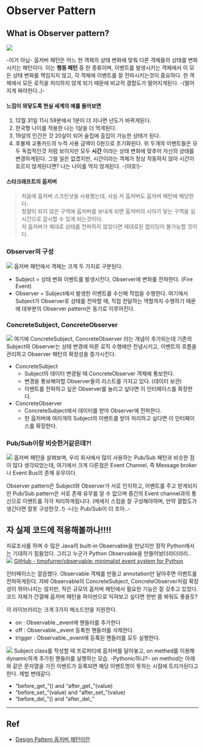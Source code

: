 # Observer Pattern
## What is Observer pattern?
![](Observer%20Pattern/C02A0E9C-B404-4BFE-B80E-4F5A8A8C0F97%202.png)

-이거 아님-
옵저버 패턴은 어느 한 객체의 상태 변화에 맞춰 다른 객체들의 상태를 변화시키는 패턴이다.
이는 **행동 패턴** 중 한 종류이며,  이벤트를 발생시키는 객체에서 이 모든 상태 변화를 책임지지 않고, 각 객체에 이벤트를 잘 전파시키는것이 중요하다. 
한 객체에서 모든 로직을 처리하지 않게 되기 때문에 비교적 결합도가 떨어지게된다. -(떨어지게 짜야한다..)-

#### 느낌이 와닿도록 현실 세계의 예를 들어보면
1. 12월 31일 11시 59분에서 1분이 더 지나면 년도가 바뀌게된다.
2. 한국형 나이를 적용한 나는 1살을 더 먹게된다.
3. 19살의 인간은 갓 20살이 되어 술집에 출입이 가능한 상태가 된다.
4. 후불제 교통카드의 누적 사용 금액이 0원으로 초기화된다.
위 두개의 이벤트들은 모두 독립적인것 처럼 보이지만 모두 **시간** 이라는 상태 변화에 맞추어 자신의 상태를 변경하게된다.
그럴 일은 없겠지만, 시간이라는 객체가 정상 작동하지 않아 시간이 흐르지 않게된다면?
나는 나이를 먹지 않게된다. -(야호!)-

#### 스타크래프트의 옵저버
> 처음에 옵저버 스크린샷을 사용했는데, 사실 저 옵저버도 옵저버 패턴에 해당한다.  
> 정찰이 되지 않은 구역에 옵저버를 보내게 되면 옵저버의 시야가 닿는 구역을 실시간으로 감시할 수 있게 되는것이다.  
> 저 옵저버가 제대로 상태를 전파하지 않았다면 제대로된 맵리딩이 불가능할 것이다.  

### Observer의 구성
![](Observer%20Pattern/74648353-2327-43BB-9A97-505FCB2CBE7F%202.png)
옵저버 패턴에서 객체는 크게 두 가지로 구분된다.
* Subject = 상태 변화 이벤트를 발생시킨다, Observer에 변화를 전파한다. (Fire Event)
* Observer = Subject에서 발생한 이벤트를 수신해 작업을 수행한다.
여기에서 Subject가 Observer로 상태를 전파할 때, 직접 전달하는 역할까지 수행하기 때문에 대부분의 Observer pattern은 동기로 이루어진다.

### ConcreteSubject, ConcreteObserver
![](Observer%20Pattern/E0032464-5EDA-4915-AB5C-ACB5F61B6DDE%202.png)
여기에 ConcreteSubject, ConcreteObserver 라는 개념이 추가되는데
기존의 Subject와 Observer는 상태 변경에 따른 로직 수행에만 전념시키고, 
이벤트의 흐름을 관리하고 Observer 패턴의 확장성을 증가시킨다.
* ConcreteSubject
	* Subject의 데이터 변경될 때 ConcreteObserver 객체에 통보한다.
	* 변경을 통보해야할 Observer들의 리스트를 가지고 있다. (데이터 보관)
	* 이벤트를 전파하고 싶은 Observer를 늘리고 싶다면 이 인터페이스를 확장한다.
* ConcreteObserver
	* ConcreteSubject에서 데이터를 받아 Observer에 전파한다.
	* 한 옵저버에 여러개의 Subject의 이벤트를 받아 처리하고 싶다면 이 인터페이스를 확장한다.

### Pub/Sub이랑 비슷한거같은데?!
![](Observer%20Pattern/351E8CB9-E959-4217-B63A-2431CC00FB0C%202.png)
옵저버 패턴을 살펴보며, 우리 회사에서 많이 사용하는 Pub/Sub 패턴과 비슷한 점이 많다 생각되었는데, 여기에서 크게 다른점은 Event Channel, 즉 Message broker나 Event Bus의 존재 유무이다.

Observer pattern은 Subject와 Observer가 서로 인지하고, 이벤트를 주고 받게되지만
Pub/Sub pattern은 서로 존재 유무를 알 수 없으며 중간의 Event channel과의 통신으로 이벤트를 각각 처리하게됩니다. (메세지 스킴을 잘 구성해야하며, 만약 결합도가 생긴다면 잘못 구성한것..!)
-나는 Pub/Sub이 더 조아..-

## 자 실제 코드에 적용해볼까나!!!!
자료조사를 하며 수 많은 Java의 built-in Observable을 만났지만 정작 Python에서는 기대하기 힘들었다.
그리고 누군가 Python Observable을 만들어놨더라더라리..
![](Observer%20Pattern/4A28D511-77B4-417F-AC36-65BACE713F17%202.png)
[GitHub - timofurrer/observable: minimalist event system for Python](https://github.com/timofurrer/observable)

인터페이스는 깔끔했다. Observable 객체를 만들고 annotation만 달아주면 이벤트를 전파하게된다.
자바 Observable의 ConcreteSubject, ConcreteObserver처럼 확장성이 뛰어나지는 않지만, 작은 규모의 옵저버 패턴에서 필요한 기능은 잘 갖추고 있었다. 코드 자체가 간결해 옵저버 패턴을 파이썬으로 익혀보고 싶다면 한번 쯤 봐둬도 좋을듯?

이 라이브러리는 크게 3가지 메소드만을 지원한다. 
* on        :  Observable._event에 핸들러를 추가한다
* off        :  Observable._event 등록한 핸들러를 삭제한다.
* trigger : Observable._event에 등록된 핸들러를 모두 실행한다.

![](Observer%20Pattern/6CE41722-F3FB-41C6-B4FD-66C74467D676%202.png)
Subject class를 작성할 때 프로퍼티에 옵저버를 달아놓고, on methed를 이용해 dynamic하게 추가된 핸들러를 실행하는 모습. -Pythonic하냐?-
on method는 아래와 같은 문자열을 가진 이벤트가 등록되면 해당 이벤트명이 뜻하는 시점에 트리거된다고한다. 제법 변태같다.
* “before_get_<name>”() and “after_get_<name>”(value)
* “before_set_<name>”(value) and “after_set_<name>”(value)
* “before_del_<name>”() and “after_del_<name>”

- - - -
## Ref
* [Design Pattern 옵저버 패턴이란](https://gmlwjd9405.github.io/2018/07/08/observer-pattern.html)
